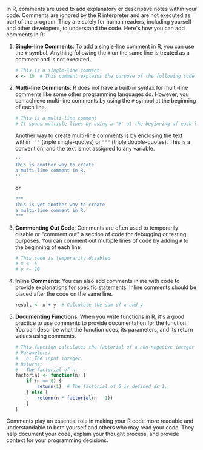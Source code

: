In R, comments are used to add explanatory or descriptive notes within your code. Comments are ignored by the R interpreter and are not executed as part of the program. They are solely for human readers, including yourself and other developers, to understand the code. Here's how you can add comments in R:

1. **Single-line Comments**: To add a single-line comment in R, you can use the `#` symbol. Anything following the `#` on the same line is treated as a comment and is not executed.

   ```R
   # This is a single-line comment
   x <- 10  # This comment explains the purpose of the following code
   ```

2. **Multi-line Comments**: R does not have a built-in syntax for multi-line comments like some other programming languages do. However, you can achieve multi-line comments by using the `#` symbol at the beginning of each line.

   ```R
   # This is a multi-line comment
   # It spans multiple lines by using a '#' at the beginning of each line.
   ```

   Another way to create multi-line comments is by enclosing the text within `'''` (triple single-quotes) or `"""` (triple double-quotes). This is a convention, and the text is not assigned to any variable.

   ```R
   '''
   This is another way to create
   a multi-line comment in R.
   '''
   ```

   or

   ```R
   """
   This is yet another way to create
   a multi-line comment in R.
   """
   ```

3. **Commenting Out Code**: Comments are often used to temporarily disable or "comment out" a section of code for debugging or testing purposes. You can comment out multiple lines of code by adding `#` to the beginning of each line.

   ```R
   # This code is temporarily disabled
   # x <- 5
   # y <- 10
   ```

4. **Inline Comments**: You can also add comments inline with code to provide explanations for specific statements. Inline comments should be placed after the code on the same line.

   ```R
   result <- x + y  # Calculate the sum of x and y
   ```

5. **Documenting Functions**: When you write functions in R, it's a good practice to use comments to provide documentation for the function. You can describe what the function does, its parameters, and its return values using comments.

   ```R
   # This function calculates the factorial of a non-negative integer n.
   # Parameters:
   #   n: The input integer.
   # Returns:
   #   The factorial of n.
   factorial <- function(n) {
       if (n == 0) {
           return(1)  # The factorial of 0 is defined as 1.
       } else {
           return(n * factorial(n - 1))
       }
   }
   ```

Comments play an essential role in making your R code more readable and understandable to both yourself and others who may read your code. They help document your code, explain your thought process, and provide context for your programming decisions.

